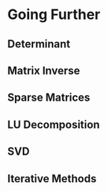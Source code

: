 Going Further
=============

Determinant
-----------


Matrix Inverse
--------------

Sparse Matrices
---------------



LU Decomposition
----------------


SVD
---


Iterative Methods
-----------------


